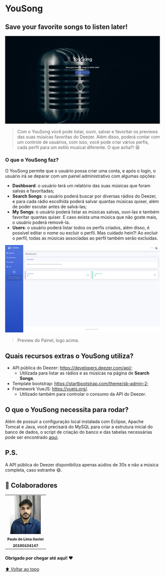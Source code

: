 # YouSong

## Save your favorite songs to listen later!

<img src="assets-readme/welcome.png" alt="Welcome Page ">

> Com o YouSong você pode listar, ouvir, salvar e favoritar os previews das suas músicas favoritas do Deezer. Além disso, poderá contar com um controle de usuários, com isso, você pode criar vários perfis, cada perfil para um estilo musical diferente. O que acha?! 😄

### O que o YouSong faz?

O YouSong permite que o usuário possa criar uma conta, e após o login, o usuário irá se deparar com um painel administrativo com algumas opções:

- **Dashboard**: o usuário terá um relatório das suas músicas que foram salvas e favoritadas;
- **Search Songs**: o usuário poderá buscar por diversas rádios do Deezer, e para cada rádio escolhida poderá salvar quantas músicas quiser, além de poder escutar antes de salvá-las;
- **My Songs**: o usuário poderá listar as músicas salvas, ouvi-las e também favoritar quantas quiser. E caso exista uma música que não goste mais, o usuário poderá removê-la.
- **Users**: o usuário poderá listar todos os perfis criados, além disso, é possível editar o nome ou excluir o perfil. Mas cuidado hein?! Ao excluir o perfil, todas as músicas associadas ao perfil também serão excluídas.

<img src="assets-readme/painel.png" alt="Painel Administrativo">

> Preview do Painel, logo acima.

## Quais recursos extras o YouSong utiliza?

- API pública do Deezer: https://developers.deezer.com/api/;
  - Utilizada para listar as rádios e as músicas na página de **Search Songs**.
- Template bootstrap: https://startbootstrap.com/theme/sb-admin-2;
- Framework VueJS: https://vuejs.org/.
  -  Utilizado também para controlar o consumo da API do Deezer.

## O que o YouSong necessita para rodar?

Além de possuir a configuração local instalada com Eclipse, Apache Tomcat e Java, você precisará do MySQL para criar a estrutura inicial do banco de dados, o script de criação do banco e das tabelas necessárias pode ser encontrado [aqui](script-mysql/script-mysql.sql).

## P.S.

A API pública do Deezer disponibiliza apenas aúdios de 30s e não a música completa, caso estranhe 😄.


## 🤝 Colaboradores

<table>
  <tr>
    <td align="center">
      <a href="#">
        <img src="assets-readme/me.jpg" width="100px;" alt="Foto do Iuri Silva no GitHub"/><br>
        <sub>
          <b>Paulo de Lima Xavier </b>
        </sub>
        <br>
        <sub>
          <b>20190104147</b>
        </sub>
      </a>
    </td>
  </tr>
</table>


#### Obrigado por chegar até aqui! ❤️ <br>

[⬆ Voltar ao topo](#YouSong)<br>